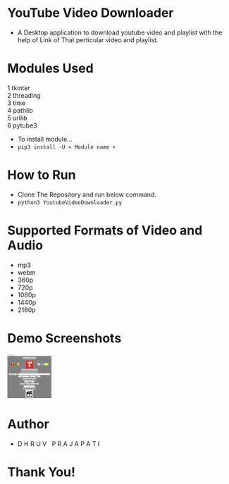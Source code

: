 # YouTube Video Downloader

- A Desktop application to download youtube video and playlist with the help of Link of That perticular video and
playlist. 

# Modules Used

1 tkinter \
2 threading \
3 time \
4 pathlib \
5 urllib \
6 pytube3

- To install module...
- ```pip3 install -U < Module name >```

# How to Run
- Clone The Repository and run below command.
- ```python3 YoutubeVideoDownloader.py```

# Supported Formats of Video and Audio
- mp3
- webm
- 360p
- 720p
- 1080p
- 1440p
- 2160p

# Demo Screenshots
<img src="sceenshots/screenshot.png" width="100" height="100" title="ScreenShot">

# Author
- D H R U V &nbsp; P R A J A P A T I

# Thank You!